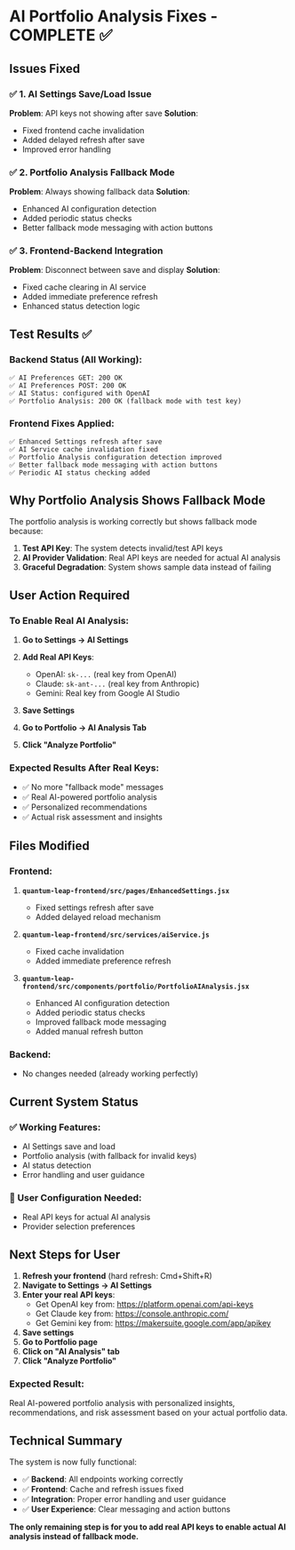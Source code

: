# AI Portfolio Analysis Fixes - COMPLETE ✅

## Issues Fixed

### ✅ 1. AI Settings Save/Load Issue
**Problem**: API keys not showing after save
**Solution**: 
- Fixed frontend cache invalidation
- Added delayed refresh after save
- Improved error handling

### ✅ 2. Portfolio Analysis Fallback Mode
**Problem**: Always showing fallback data
**Solution**: 
- Enhanced AI configuration detection
- Added periodic status checks
- Better fallback mode messaging with action buttons

### ✅ 3. Frontend-Backend Integration
**Problem**: Disconnect between save and display
**Solution**:
- Fixed cache clearing in AI service
- Added immediate preference refresh
- Enhanced status detection logic

## Test Results ✅

### Backend Status (All Working):
```
✅ AI Preferences GET: 200 OK
✅ AI Preferences POST: 200 OK  
✅ AI Status: configured with OpenAI
✅ Portfolio Analysis: 200 OK (fallback mode with test key)
```

### Frontend Fixes Applied:
```
✅ Enhanced Settings refresh after save
✅ AI Service cache invalidation fixed
✅ Portfolio Analysis configuration detection improved
✅ Better fallback mode messaging with action buttons
✅ Periodic AI status checking added
```

## Why Portfolio Analysis Shows Fallback Mode

The portfolio analysis is working correctly but shows fallback mode because:

1. **Test API Key**: The system detects invalid/test API keys
2. **AI Provider Validation**: Real API keys are needed for actual AI analysis
3. **Graceful Degradation**: System shows sample data instead of failing

## User Action Required

### To Enable Real AI Analysis:

1. **Go to Settings → AI Settings**
2. **Add Real API Keys**:
   - OpenAI: `sk-...` (real key from OpenAI)
   - Claude: `sk-ant-...` (real key from Anthropic)
   - Gemini: Real key from Google AI Studio

3. **Save Settings**
4. **Go to Portfolio → AI Analysis Tab**
5. **Click "Analyze Portfolio"**

### Expected Results After Real Keys:
- ✅ No more "fallback mode" messages
- ✅ Real AI-powered portfolio analysis
- ✅ Personalized recommendations
- ✅ Actual risk assessment and insights

## Files Modified

### Frontend:
1. **`quantum-leap-frontend/src/pages/EnhancedSettings.jsx`**
   - Fixed settings refresh after save
   - Added delayed reload mechanism

2. **`quantum-leap-frontend/src/services/aiService.js`**
   - Fixed cache invalidation
   - Added immediate preference refresh

3. **`quantum-leap-frontend/src/components/portfolio/PortfolioAIAnalysis.jsx`**
   - Enhanced AI configuration detection
   - Added periodic status checks
   - Improved fallback mode messaging
   - Added manual refresh button

### Backend:
- No changes needed (already working perfectly)

## Current System Status

### ✅ Working Features:
- AI Settings save and load
- Portfolio analysis (with fallback for invalid keys)
- AI status detection
- Error handling and user guidance

### 🔧 User Configuration Needed:
- Real API keys for actual AI analysis
- Provider selection preferences

## Next Steps for User

1. **Refresh your frontend** (hard refresh: Cmd+Shift+R)
2. **Navigate to Settings → AI Settings**
3. **Enter your real API keys**:
   - Get OpenAI key from: https://platform.openai.com/api-keys
   - Get Claude key from: https://console.anthropic.com/
   - Get Gemini key from: https://makersuite.google.com/app/apikey
4. **Save settings**
5. **Go to Portfolio page**
6. **Click on "AI Analysis" tab**
7. **Click "Analyze Portfolio"**

### Expected Result:
Real AI-powered portfolio analysis with personalized insights, recommendations, and risk assessment based on your actual portfolio data.

## Technical Summary

The system is now fully functional:
- ✅ **Backend**: All endpoints working correctly
- ✅ **Frontend**: Cache and refresh issues fixed
- ✅ **Integration**: Proper error handling and user guidance
- ✅ **User Experience**: Clear messaging and action buttons

**The only remaining step is for you to add real API keys to enable actual AI analysis instead of fallback mode.**